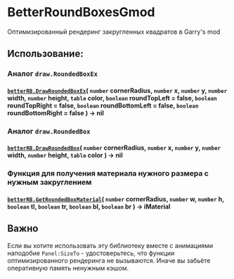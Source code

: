 # BetterRoundBoxesGmod
 Оптимизированный рендеринг закругленных квадратов в Garry's mod

<!-- ### Настоятельно рекомендую использовать [менее оптимизированную версию](https://github.com/maksimslv1/BetterRoundBoxesGmod/tree/AnimationsLovers) на случай использования этой библиотеки с анимациями. Она сохранит оперативную память -->

## Использование:

### Аналог `draw.RoundedBoxEx`
#### [`betterRB.DrawRoundedBoxEx`](https://github.com/maksimslv1/BetterRoundBoxesGmod/blob/master/betterroundbox.lua#L37-L41)( `number` cornerRadius, `number` x, `number` y, `number` width, `number` height, `table` color, `boolean` roundTopLeft = false, `boolean` roundTopRight = false, `boolean` roundBottomLeft = false, `boolean` roundBottomRight = false ) -> nil


### Аналог `draw.RoundedBox`
#### [`betterRB.DrawRoundedBox`](https://github.com/maksimslv1/BetterRoundBoxesGmod/blob/master/betterroundbox.lua#L43-L47)( `number` cornerRadius, `number` x, `number` y, `number` width, `number` height, `table` color ) -> nil

### Функция для получения материала нужного размера с нужным закруглением
#### [`betterRB.GetRoundedBoxMaterial`](https://github.com/maksimslv1/BetterRoundBoxesGmod/blob/master/betterroundbox.lua#L11-L35)( `number` cornerRadius, `number` w, `number` h, `boolean` tl, `boolean` tr, `boolean` bl, `boolean` br ) -> iMaterial

## Важно
 Если вы хотите использовать эту библиотеку вместе с анимациями наподобие `Panel:SizeTo` - удостоверьтесь, что функции оптимизированного рендеринга не вызываются. Иначе вы забьёте оперативную память ненужным кэшом.